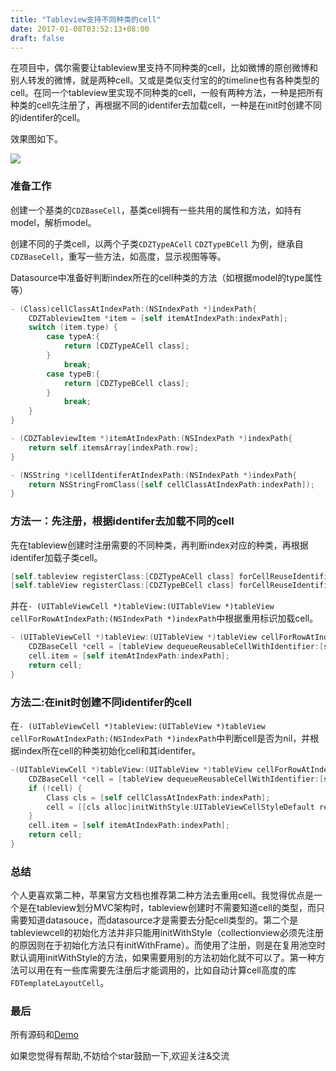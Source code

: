 ```yaml
---
title: "Tableview支持不同种类的cell"
date: 2017-01-08T03:52:13+08:00
draft: false
---
```


在项目中，偶尔需要让tableview里支持不同种类的cell，比如微博的原创微博和别人转发的微博，就是两种cell。又或是类似支付宝的的timeline也有各种类型的cell。在同一个tableview里实现不同种类的cell，一般有两种方法，一种是把所有种类的cell先注册了，再根据不同的identifer去加载cell，一种是在init时创建不同的identifer的cell。

<!--more-->效果图如下。

![](https://ws2.sinaimg.cn/large/006tKfTcly1fi1aan9mt6j30l812i0ud.jpg)

### 准备工作

创建一个基类的``CDZBaseCell``，基类cell拥有一些共用的属性和方法，如持有model，解析model。

创建不同的子类cell，以两个子类``CDZTypeACell`` ``CDZTypeBCell`` 为例，继承自``CDZBaseCell``，重写一些方法，如高度，显示视图等等。

Datasource中准备好判断index所在的cell种类的方法（如根据model的type属性等）

```objective-c
- (Class)cellClassAtIndexPath:(NSIndexPath *)indexPath{
    CDZTableviewItem *item = [self itemAtIndexPath:indexPath];
    switch (item.type) {
        case typeA:{
            return [CDZTypeACell class];
        }
            break;
        case typeB:{
            return [CDZTypeBCell class];
        }
            break;
    }
}

- (CDZTableviewItem *)itemAtIndexPath:(NSIndexPath *)indexPath{
    return self.itemsArray[indexPath.row];
}

- (NSString *)cellIdentiferAtIndexPath:(NSIndexPath *)indexPath{
    return NSStringFromClass([self cellClassAtIndexPath:indexPath]);
}
```

### 方法一：先注册，根据identifer去加载不同的cell

先在tableview创建时注册需要的不同种类，再判断index对应的种类，再根据identifer加载子类cell。

```objective-c
[self.tableview registerClass:[CDZTypeACell class] forCellReuseIdentifier:NSStringFromClass([CDZTypeBCell class])];
[self.tableView registerClass:[CDZTypeBCell class] forCellReuseIdentifier:NSStringFromClass([CDZTypeBCell class])];
```

并在``- (UITableViewCell *)tableView:(UITableView *)tableView cellForRowAtIndexPath:(NSIndexPath *)indexPath``中根据重用标识加载cell。

```objective-c
- (UITableViewCell *)tableView:(UITableView *)tableView cellForRowAtIndexPath:(NSIndexPath *)indexPath{
    CDZBaseCell *cell = [tableView dequeueReusableCellWithIdentifier:[self cellIdentiferAtIndexPath:indexPath] forIndexPath:indexPath];
    cell.item = [self itemAtIndexPath:indexPath];
    return cell;
}
```

### 方法二:在init时创建不同identifer的cell

在``- (UITableViewCell *)tableView:(UITableView *)tableView cellForRowAtIndexPath:(NSIndexPath *)indexPath``中判断cell是否为nil，并根据index所在cell的种类初始化cell和其identifer。

```objective-c
-(UITableViewCell *)tableView:(UITableView *)tableView cellForRowAtIndexPath:(NSIndexPath *)indexPath{
    CDZBaseCell *cell = [tableView dequeueReusableCellWithIdentifier:[self cellIdentiferAtIndexPath:indexPath]];
    if (!cell) {
        Class cls = [self cellClassAtIndexPath:indexPath];
        cell = [[cls alloc]initWithStyle:UITableViewCellStyleDefault reuseIdentifier:[self cellIdentiferAtIndexPath:indexPath]];
    }
    cell.item = [self itemAtIndexPath:indexPath];
    return cell;
}
```

### 总结

个人更喜欢第二种，苹果官方文档也推荐第二种方法去重用cell。我觉得优点是一个是在tableview划分MVC架构时，tableview创建时不需要知道cell的类型，而只需要知道datasouce，而datasource才是需要去分配cell类型的。第二个是tableviewcell的初始化方法并非只能用initWithStyle（collectionview必须先注册的原因则在于初始化方法只有initWithFrame）。而使用了注册，则是在复用池空时默认调用initWithStyle的方法，如果需要用别的方法初始化就不可以了。第一种方法可以用在有一些库需要先注册后才能调用的，比如自动计算cell高度的库``FDTemplateLayoutCell``。

### 最后

所有源码和[Demo](https://github.com/Nemocdz/CDZDifferenceCellDemo)

如果您觉得有帮助,不妨给个star鼓励一下,欢迎关注&交流

